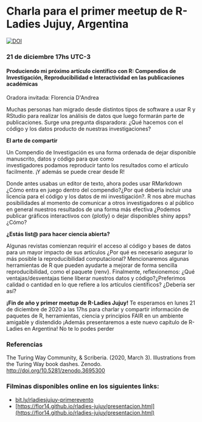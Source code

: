 # Charla para el primer meetup de R-Ladies Jujuy, Argentina

[![DOI](https://zenodo.org/badge/DOI/10.5281/zenodo.4568242.svg)](https://doi.org/10.5281/zenodo.4568242)

### 21 de diciembre 17hs UTC-3

#### **Produciendo mi próximo artículo científico con R: Compendios de Investigación, Reproducibilidad e Interactividad en las publicaciones académicas**
Oradora invitada: Florencia D'Andrea 

Muchas personas han migrado desde distintos tipos de software a usar R y RStudio para realizar los análisis de datos que luego formarán parte de publicaciones. Surge una pregunta disparadora:
¿Qué hacemos con el código y los datos producto de nuestras investigaciones?

**El arte de compartir**

Un Compendio de Investigación es una forma ordenada de dejar disponible manuscrito, datos y código para que como investigadores podamos reproducir tanto los resultados como el artículo facilmente. ¡Y además se puede crear desde R! 

Donde antes usabas un editor de texto, ahora podes usar RMarkdown ¿Cómo entra en juego dentro del compendio?¿Por qué debería incluir una licencia para el código y los datos de mi investigación?. R nos abre muchas posibilidades al momento de comunicar a otros investigadores o al público en general nuestros resultados de una forma más efectiva ¿Podemos publicar gráficos interactivos con {plotly} o dejar disponibles shiny apps?¿Cómo?

**¿Estás list@ para hacer ciencia abierta?**

Algunas revistas comienzan requirir el acceso al código y bases de datos para un mayor impacto de sus artículos ¿Por qué es necesario asegurar lo más posible la reproducibilidad computacional? Mencionaremos algunas herramientas de R que pueden ayudarte a mejorar de forma sencilla reproducibilidad, como el paquete {renv}.
Finalmente, reflexionemos: ¿Qué ventajas/desventajas tiene liberar nuestros datos y código?¿Preferimos calidad o cantidad en lo que refiere a los artículos científicos? ¿Debería ser así?

**¡Fin de año y primer meetup de R-Ladies Jujuy!**
Te esperamos en lunes 21 de diciembre de 2020 a las 17hs para charlar y compartir información de paquetes de R, herramientas, ciencia y principios FAIR en un ambiente amigable y distendido
¡Además presentaremos a este nuevo capítulo de R-Ladies en Argentina! No te lo podes perder

### Referencias

The Turing Way Community, & Scriberia. (2020, March 3). Illustrations from the Turing Way book dashes. Zenodo. http://doi.org/10.5281/zenodo.3695300

### Filminas disponibles online en los siguientes links:
* [bit.ly/rladiesjujuy-primerevento](bit.ly/rladiesjujuy-primerevento) 
* [https://flor14.github.io/rladies-jujuy/presentacion.html](https://flor14.github.io/rladies-jujuy/presentacion.html)
